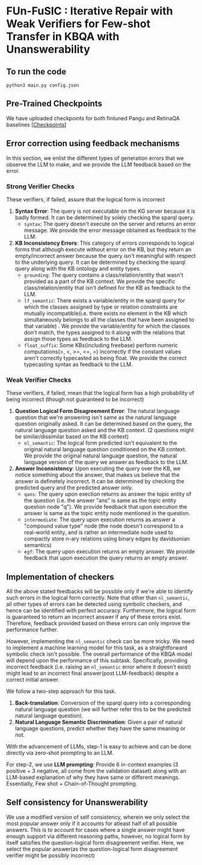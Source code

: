 # FUn-FuSIC : Iterative Repair with Weak Verifiers for Few-shot Transfer in KBQA with Unanswerability

## To run the code 
```
python3 main.py config.json 
```
## Pre-Trained Checkpoints
We have uploaded checkpoints for both fintuned Pangu and RetinaQA baselines [[Checkpoints](https://www.kaggle.com/models/samratya213/fun-fusic/)]

## Error correction using feedback mechanisms
In this section, we enlist the different types of generation errors that we observe the LLM to make, and we provide the LLM feedback based on the error.
### Strong Verifier Checks 
These verifiers, if failed, assure that the logical form is incorrect 
1. **Syntax Error**: The query is not executable on the KG server because it is badly formed. It can be determined by solely checking the sparql query. 
   - `syntax`: The query doesn't execute on the server and returns an error message. We provide the error message obtained as feedback to the LLM. 
2. **KB Inconsistency Errors**: This category of errors corresponds to logical forms that although execute without error on the KB, but they return an empty/incorrect answer because the query isn't meaningful with respect to the underlying query. It can be determined by checking  the sparql query along with the KB ontology and entity types. 
   - `grounding`: The query contains a class/relation/entity that wasn't provided as a part of the KB context. We provide the specific class/relation/entity that isn't defined for the KB as feedback to the LLM. 
   - `lf_semantic`: There exists a variable/entity in the sparql query for which the classes assigned by type or relation constraints are mutually incompatible(i.e. there exists no element in the KB which simultaneously belongs to all the classes that have been assigned to that variable) . We provide the variable/entity for which the classes don't match, the types assigned to it along with the relations that assign those types as feedback to the LLM.
   - `float_suffix`: Some KBs(including freebase) perform numeric computations(>, <, >=, <=, =) incorrectly if the constant values aren't correctly typecasted as being float. We provide the correct typecasting syntax as feedback to the LLM.
### Weak Verifier Checks 
These verifiers, if failed, mean that the logical form has a high probability of being incorrect (though not guaranteed to be incorrect) 
1. **Question Logical Form Disagreement Error**: The natural language question that we're answering isn't same as the natural language question originally asked. It can be determined based on the query, the natural language question asked and the KB context. (2 questions might be similar/dissimilar based on the KB context)
    - `nl_semantic`: The logical form predicted isn't equivalent to the original natural language question conditioned on the KB context. We provide the original natural language question, the natural language version of the query we answer as feedback to the LLM. 
2. **Answer Inconsistency**: Upon executing the query over the KB, we notice something about the answer, that makes us believe that the answer is definetely incorrect. It can be determined by checking the predicted query and the predicted answer only. 
   - `qans`: The query upon exection returns as answer the topic entity of the question (i.e. the answer "ans" is same as the topic entity question node "q"). We provide feedback that upon execution the answer is same as the topic entity node mentioned in the question. 
   - `intermediate`: The query upon execution returns as answer a "compound value type" node (the node doesn't correspond to a real-world entity, and is rather an intermediate node used to compactly store n-ary relations using binary edges by davidsonian semantics)
   - `egf`: The query upon execution returns an empty answer. We provide feedback that upon execution the query returns an empty answer. 



## Implementation of checkers
All the above stated feedbacks will be possible only if we're able to identify such errors in the logical form correctly. 
Note that other than `nl_semantic`, all other types of errors can be detected using symbolic checkers, and hence can be identified with perfect accuracy. Furthermore, the logical form is guaranteed to return an incorrect answer if any of these errors exist. Therefore, feedback provided based on these errors can only improve the performance further. 

However, implementing the `nl_semantic` check can be more tricky. We need to implement a machine learning model for this task, as a straightforward symbolic check isn't possible. The overall performance of the KBQA model will depend upon the performance of this subtask. Specifically, providing incorrect feedback (i.e. raising an `nl_semantic` error where it doesn't exist) might lead to an incorrect final answer(post LLM-feedback) despite a correct initial answer. 

We follow a two-step approach for this task. 
1. **Back-translation**: Conversion of the sparql query into a corresponding natural language question (we will further refer this to be the predicted natural language question). 
2. **Natural Language Semantic Discrimination**: Given a pair of natural language questions, predict whether they have the same meaning or not. 

With the advancement of LLMs, step-1 is easy to achieve and can be done directly via zero-shot prompting to an LLM. 

For step-2, we use **LLM prompting**: Provide 6 in-context examples (3 positive + 3 negative, all come from the validation dataset) along with an LLM-based explanation of why they have same or different meanings. Essentially, Few shot + Chain-of-Thought prompting. 

## Self consistency for Unanswerability 
We use a modified version of self consistency, wherein we only select the most popular answer only if it accounts for atleast half of all possible answers. This is to account for cases where a single answer might have enough support via different reasoning paths, however, no logical form by itself satisfies the question-logical form disagreement verifier. Here, we select the popular answer(as the question-logical form disagreement verifier might be possibly incorrect) 


